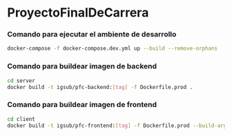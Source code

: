 # ProyectoFinalDeCarrera

### Comando para ejecutar el ambiente de desarrollo

```bash
docker-compose -f docker-compose.dev.yml up --build --remove-orphans
```

### Comando para buildear imagen de backend

```bash
cd server
docker build -t igsub/pfc-backend:[tag] -f Dockerfile.prod .
```

### Comando para buildear imagen de frontend

```bash
cd client
docker build -t igsub/pfc-frontend:[tag] -f Dockerfile.prod --build-arg NODE_ENV=production .
```
